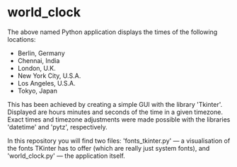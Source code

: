 # world_clock

The above named Python application displays the times of the following locations:
  - Berlin, Germany
  - Chennai, India
  - London, U.K.
  - New York City, U.S.A.
  - Los Angeles, U.S.A.
  - Tokyo, Japan

This has been achieved by creating a simple GUI with the library 'Tkinter'. 
Displayed are hours minutes and seconds of the time in a given timezone.
Exact times and timezone adjustments were made possible with the libraries 'datetime' and 'pytz', respectively.

In this repository you will find two files: 'fonts_tkinter.py' — a visualisation of the fonts TKinter has to offer (which are really just system fonts), and 'world_clock.py' — the application itself.
